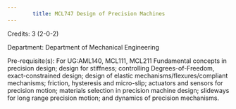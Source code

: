 ```yaml
---
        title: MCL747 Design of Precision Machines
---
```

Credits: 3 (2-0-2)

Department: Department of Mechanical Engineering

Pre-requisite(s): For UG:AML140, MCL111, MCL211 Fundamental concepts in precision design; design for stiffness; controlling Degrees-of-Freedom, exact-constrained design; design of elastic mechanisms/flexures/compliant mechanisms; friction, hysteresis and micro-slip; actuators and sensors for precision motion; materials selection in precision machine design; slideways for long range precision motion; and dynamics of precision mechanisms.